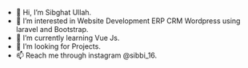 - 👋 Hi, I’m Sibghat Ullah.
- 👀 I’m interested in Website Development ERP CRM Wordpress using laravel and Bootstrap.
- 🌱 I’m currently learning Vue Js.
- 💞️ I’m looking for Projects. 
- 📫 Reach me through instagram @sibbi_16. 

<!---
sibbi16/sibbi16 is a ✨ special ✨ repository because its `README.md` (this file) appears on your GitHub profile.
You can click the Preview link to take a look at your changes.
--->
